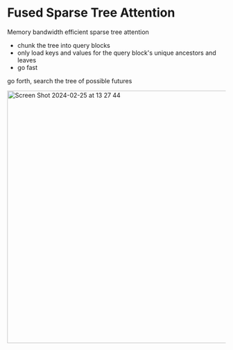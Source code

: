 # Fused Sparse Tree Attention

Memory bandwidth efficient sparse tree attention

- chunk the tree into query blocks
- only load keys and values for the query block's unique ancestors and leaves
- go fast

go forth, search the tree of possible futures

<img width="583" alt="Screen Shot 2024-02-25 at 13 27 44" src="https://github.com/austinsilveria/fstattention/assets/26588632/ed924ebd-5690-4b6a-84cb-0861ff6fa0fb">
